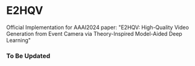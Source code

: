 # E2HQV
Official Implementation for AAAI2024 paper: "E2HQV: High-Quality Video Generation from Event Camera via Theory-Inspired Model-Aided Deep Learning"



### To Be Updated
